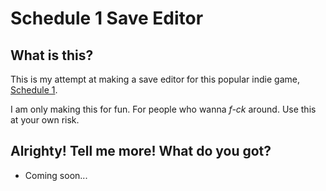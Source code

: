 # Schedule 1 Save Editor

## What is this?

This is my attempt at making a save editor for this popular indie game, [Schedule 1](https://store.steampowered.com/app/3164500/Schedule_I/).

I am only making this for fun. For people who wanna *f-ck* around. Use this at your own risk.

## Alrighty! Tell me more! What do you got?

- Coming soon...